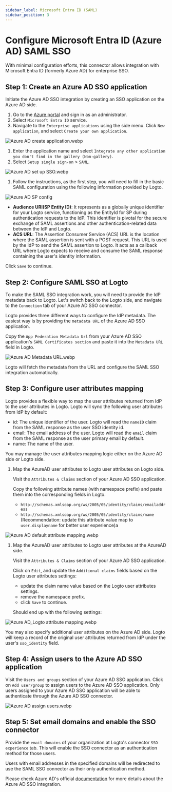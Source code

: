 ```yaml
---
sidebar_label: Microsoft Entra ID (SAML)
sidebar_position: 3
---
```


<head>
  <link rel="canonical" href="https://docs.logto.io/integrations/entra-id-saml/" />
</head>

# Configure Microsoft Entra ID (Azure AD) SAML SSO

With minimal configuration efforts, this connector allows integration with Microsoft Entra ID (formerly Azure AD) for enterprise SSO.

## Step 1: Create an Azure AD SSO application

Initiate the Azure AD SSO integration by creating an SSO application on the Azure AD side.

1. Go to the [Azure portal](https://portal.azure.com/) and sign in as an administrator.
2. Select `Microsoft Entra ID` service.
3. Navigate to the `Enterprise applications` using the side menu. Click `New application`, and select `Create your own application`.

![Azure AD create application.webp](./assets/azure_ad_create_application.webp)

1. Enter the application name and select `Integrate any other application you don't find in the gallery (Non-gallery)`.
2. Select `Setup single sign-on` > `SAML`.

![Azure AD set up SSO.webp](./assets/azure_ad_set_up_single_sign_on.webp)

1. Follow the instructions, as the first step, you will need to fill in the basic SAML configuration using the following information provided by Logto.

![Azure AD SP config](./assets/azure_ad_sp_config.webp)

- **Audience URI(SP Entity ID)**: It represents as a globally unique identifier for your Logto service, functioning as the EntityId for SP during authentication requests to the IdP. This identifier is pivotal for the secure exchange of SAML assertions and other authentication-related data between the IdP and Logto.
- **ACS URL**: The Assertion Consumer Service (ACS) URL is the location where the SAML assertion is sent with a POST request. This URL is used by the IdP to send the SAML assertion to Logto. It acts as a callback URL where Logto expects to receive and consume the SAML response containing the user's identity information.

Click `Save` to continue.

## Step 2: Configure SAML SSO at Logto

To make the SAML SSO integration work, you will need to provide the IdP metadata back to Logto. Let's switch back to the Logto side, and navigate to the `Connection` tab of your Azure AD SSO connector.

Logto provides three different ways to configure the IdP metadata. The easiest way is by providing the `metadata URL` of the Azure AD SSO application.

Copy the `App Federation Metadata Url` from your Azure AD SSO application's `SAML Certificates section` and paste it into the `Metadata URL` field in Logto.

![Azure AD Metadata URL.webp](./assets/azure_ad_metadata_url.webp)

Logto will fetch the metadata from the URL and configure the SAML SSO integration automatically.

## Step 3: Configure user attributes mapping

Logto provides a flexible way to map the user attributes returned from IdP to the user attributes in Logto. Logto will sync the following user attributes from IdP by default:

- id: The unique identifier of the user. Logto will read the `nameID` claim from the SAML response as the user SSO identity id.
- email: The email address of the user. Logto will read the `email` claim from the SAML response as the user primary email by default.
- name: The name of the user.

You may manage the user attributes mapping logic either on the Azure AD side or Logto side.

1. Map the AzureAD user attributes to Logto user attributes on Logto side.

   Visit the `Attributes & Claims` section of your Azure AD SSO application.

   Copy the following attribute names (with namespace prefix) and paste them into the corresponding fields in Logto.

   - `http://schemas.xmlsoap.org/ws/2005/05/identity/claims/emailaddress`
   - `http://schemas.xmlsoap.org/ws/2005/05/identity/claims/name` (Recommendation: update this attribute value map to `user.displayname` for better user experience)a

![Azure AD default attribute mapping.webp](./assets/azure_ad_default_attribute_mapping.webp)

1. Map the AzureAD user attributes to Logto user attributes at the AzureAD side.

   Visit the `Attributes & Claims` section of your Azure AD SSO application.

   Click on `Edit`, and update the `Additional claims` fields based on the Logto user attributes settings:

   - update the claim name value based on the Logto user attributes settings.
   - remove the namespace prefix.
   - click `Save` to continue.

   Should end up with the following settings:

![Azure AD_Logto attribute mapping.webp](./assets/azure_ad_logto_attribute_mapping.webp)

You may also specify additional user attributes on the Azure AD side. Logto will keep a record of the original user attributes returned from IdP under the user's `sso_identity` field.

## Step 4: Assign users to the Azure AD SSO application

Visit the `Users and groups` section of your Azure AD SSO application. Click on `Add user/group` to assign users to the Azure AD SSO application. Only users assigned to your Azure AD SSO application will be able to authenticate through the Azure AD SSO connector.

![Azure AD assign users.webp](./assets/azure_ad_assign_users.webp)

## Step 5: Set email domains and enable the SSO connector

Provide the `email domains` of your organization at Logto's connector `SSO experience` tab. This will enable the SSO connector as an authentication method for those users.

Users with email addresses in the specified domains will be redirected to use the SAML SSO connector as their only authentication method.

Please check Azure AD's official [documentation](https://learn.microsoft.com/en-us/entra/identity/enterprise-apps/add-application-portal-setup-sso) for more details about the Azure AD SSO integration.
